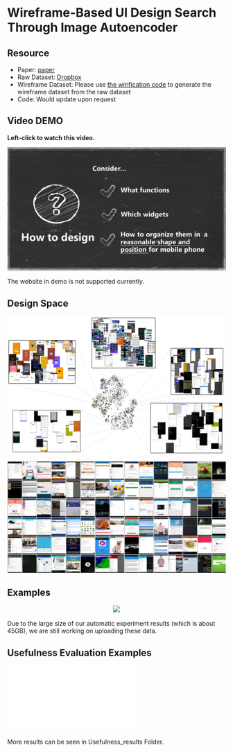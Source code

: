 Wireframe-Based UI Design Search Through Image Autoencoder
============================================================

## Resource

- Paper: [paper](./tosem2020-uisearch-jieshan.pdf)
- Raw Dataset: [Dropbox](https://www.dropbox.com/sh/kfkhevxykzwputb/AAAhL6ipmOg4zZn4jUL_myF0a?dl=0)
- Wireframe Dataset: Please use [the wirification code](./wirification_code/wirification.py) to generate the wireframe dataset from the raw dataset
- Code: Would update upon request


## Video DEMO
<p><b>Left-click to watch this video.</b></p>

[![](./assets/how.PNG)](https://youtu.be/S9tQZWY1UrY "UI Design Search Demo")

The website in demo is not supported currently.

## Design Space
<p align="center"><img src="./assets/DesignSpace.png"></p>

<p align="center"><img src="./assets/database.png"></p>



## Examples
<p align="center"><img src="./assets/approach_example.png"></p>

Due to the large size of our automatic experiment results (which is about 45GB), we are still working on uploading these data.

## Usefulness Evaluation Examples
![Usefulness Examples](./assets/Usefulness_example.pdf)

<p>More results can be seen in Usefulness_results Folder.<p>
